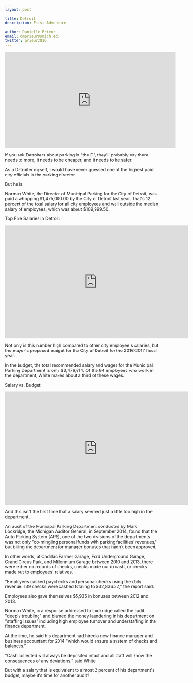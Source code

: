 ```yaml
---
layout: post

title: Detroit
description: First Adventure

author: Danielle Prieur
email: dmprieur@umich.edu
twitter: prieur2016
---
```


<iframe width="560" height="315" src="https://www.youtube.com/embed/wOtxxwO1WN4" frameborder="0" allowfullscreen></iframe>

If you ask Detroiters about parking in "the D", they'll probably say there needs to more, it needs to be cheaper, and it needs to be safer. 

As a Detroiter myself, I would have never guessed one of the highest paid city officials is the parking director. 

But he is. 

Norman White, the Director of Municipal Parking for the City of Detroit, was paid a whopping $1,475,000.00 by the City of Detroit last year. That's 12 percent of the total salary for all city employees and well outside the median salary of employees, which was about $109,999.50. 

Top Five Salaries in Detroit:
<iframe width="600" height="371" seamless frameborder="0" scrolling="no" src="https://docs.google.com/spreadsheets/d/1ffV6tkBqEoDpq5PSOU4GeIJOxlMmb7bM1MAiYL3cV-E/pubchart?oid=188941267&amp;format=interactive"></iframe>

Not only is this number high compared to other city employee's salaries, but the mayor's proposed budget for the City of Detroit for the 2016-2017 fiscal year. 

In the budget, the total recommended salary and wages for the Municipal Parking Department is only $3,476,614. Of the 94 employees who work in the department, White makes about a third of these wages. 

Salary vs. Budget:
<iframe width="600" height="371" seamless frameborder="0" scrolling="no" src="https://docs.google.com/spreadsheets/d/1ffV6tkBqEoDpq5PSOU4GeIJOxlMmb7bM1MAiYL3cV-E/pubchart?oid=2106234081&amp;format=interactive"></iframe>

And this isn't the first time that a salary seemed just a little too high in the department.  

An audit of the Municipal Parking Department conducted by Mark Lockridge, the Michigan Auditor General, in September 2014, found that the Auto Parking System (APS), one of the two divisions of the departments was not only "co-mingling personal funds with parking facilities' revenues," but billing the department for manager bonuses that hadn’t been approved. 

In other words, at Cadillac Farmer Garage, Ford Underground Garage, Grand Circus Park, and Millennium Garage between 2010 and 2013, there were either no records of checks, checks made out to cash, or checks made out to employees' relatives. 

"Employees cashed paychecks and personal checks using the daily revenue. 139 checks were cashed totaling to $32,836.32,” the report said. 

Employees also gave themselves $5,935 in bonuses between 2012 and 2013. 

Norman White, in a response addressed to Lockridge called the audit "deeply troubling" and blamed the money laundering in his department on "staffing issues" including high employee turnover and understaffing in the finance department. 

At the time, he said his department had hired a new finance manager and business accountant for 2014 "which would ensure a system of checks and balances." 

"Cash collected will always be deposited intact and all staff will know the consequences of any deviations,” said White. 

But with a salary that is equivalent to almost 2 percent of his department's budget, maybe it's time for another audit?






